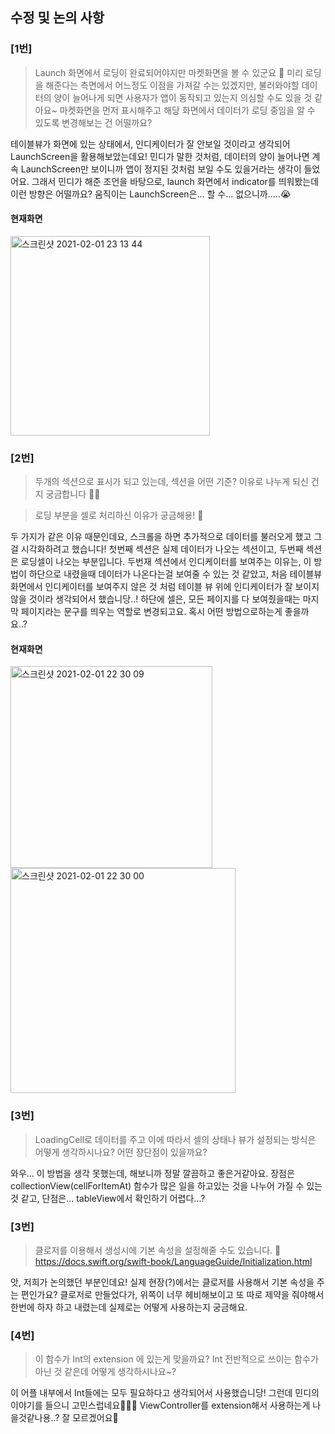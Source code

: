 ## 수정 및 논의 사항

### [1번]
> Launch 화면에서 로딩이 완료되어야지만 마켓화면을 볼 수 있군요 🤔
미리 로딩을 해준다는 측면에서 어느정도 이점을 가져갈 수는 있겠지만, 불러와야할 데이터의 양이 늘어나게 되면 사용자가 앱이 동작되고 있는지 의심할 수도 있을 것 같아요~
마켓화면을 먼저 표시해주고 해당 화면에서 데이터가 로딩 중임을 알 수 있도록 변경해보는 건 어떨까요?

테이블뷰가 화면에 있는 상태에서, 인디케이터가 잘 안보일 것이라고 생각되어 LaunchScreen을 활용해보았는데요!
민디가 말한 것처럼, 데이터의 양이 늘어나면 계속 LaunchScreen만 보이니까 앱이 정지된 것처럼 보일 수도 있을거라는 생각이 들었어요.
그래서 민디가 해준 조언을 바탕으로, launch 화면에서 indicator를 띄워봤는데 이런 방향은 어떨까요?
움직이는 LaunchScreen은... 할 수... 없으니까.....😭

#### 현재화면
<img width="319" alt="스크린샷 2021-02-01 23 13 44" src="https://user-images.githubusercontent.com/49546979/106471919-7b120900-64e5-11eb-92ca-a64c3622e7f6.png">


### [2번]
> 두개의 섹션으로 표시가 되고 있는데, 섹션을 어떤 기준? 이유로 나누게 되신 건지 궁금합니다 🙋‍♀️

> 로딩 부분을 셀로 처리하신 이유가 궁금해용! 👀

두 가지가 같은 이유 때문인데요, 스크롤을 하면 추가적으로 데이터를 불러오게 했고 그걸 시각화하려고 했습니다!
첫번째 섹션은 실제 데이터가 나오는 섹션이고, 두번째 섹션은 로딩셀이 나오는 부분입니다.
두번재 섹션에서 인디케이터를 보여주는 이유는, 이 방법이 하단으로 내렸을때 데이터가 나온다는걸 보여줄 수 있는 것 같았고, 
처음 테이블뷰 화면에서 인디케이터를 보여주지 않은 것 처럼 테이블 뷰 위에 인디케이터가 잘 보이지 않을 것이라 생각되어서 했습니당..!
하단에 셀은, 모든 페이지를 다 보여줬을때는 마지막 페이지라는 문구를 띄우는 역할로 변경되고요.
혹시 어떤 방법으로하는게 좋을까요..?

#### 현재화면
<img width="323" alt="스크린샷 2021-02-01 22 30 09" src="https://user-images.githubusercontent.com/49546979/106472024-9bda5e80-64e5-11eb-933c-20900482f343.png">
<img width="360" alt="스크린샷 2021-02-01 22 30 00" src="https://user-images.githubusercontent.com/49546979/106472029-9d0b8b80-64e5-11eb-8687-a02f9b87f776.png">


### [3번]
> LoadingCell로 데이터를 주고 이에 따라서 셀의 상태나 뷰가 설정되는 방식은 어떻게 생각하시나요? 어떤 장단점이 있을까요?

와우... 이 방법을 생각 못했는데, 해보니까 정말 깔끔하고 좋은거같아요.
장점은 collectionView(cellForItemAt) 함수가 많은 일을 하고있는 것을 나누어 가질 수 있는 것 같고,
단점은... tableView에서 확인하기 어렵다...?

### [3번]
> 클로저를 이용해서 생성시에 기본 속성을 설정해줄 수도 있습니다. 🦖
https://docs.swift.org/swift-book/LanguageGuide/Initialization.html

앗, 저희가 논의했던 부분인데요! 실제 현장(?)에서는 클로저를 사용해서 기본 속성을 주는 편인가요?
클로저로 만들었다가, 위쪽이 너무 헤비해보이고 또 따로 제약을 줘야해서 한번에 하자 하고 내렸는데 실제로는 어떻게 사용하는지 궁금해요.

### [4번]
> 이 함수가 Int의 extension 에 있는게 맞을까요? Int 전반적으로 쓰이는 함수가 아닌 것 같은데 어떻게 생각하시나요~?

이 어플 내부에서 Int들에는 모두 필요하다고 생각되어서 사용했습니당! 그런데 민디의 이야기를 들으니 고민스럽네요🤦🏻‍♀️
ViewController를 extension해서 사용하는게 나을것같나용..? 잘 모르겠어요🤨
